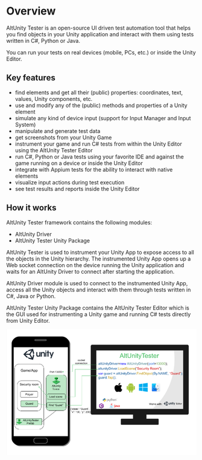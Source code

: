 # Overview

AltUnity Tester is an open-source UI driven test automation tool that helps you find objects in your Unity application and interact with them using tests written in C#, Python or Java.

You can run your tests on real devices (mobile, PCs, etc.) or inside the Unity Editor.


## Key features

- find elements and get all their (public) properties: coordinates, text, values, Unity components, etc.
- use and modify any of the (public) methods and properties of a Unity element
- simulate any kind of device input (support for Input Manager and Input System)
- manipulate and generate test data
- get screenshots from your Unity Game
- instrument your game and run C# tests from within the Unity Editor using the AltUnity Tester Editor
- run C#, Python or Java tests using your favorite IDE and against the game running on a device or inside the Unity Editor
- integrate with Appium tests for the ability to interact with native elements
- visualize input actions during test execution
- see test results and reports inside the Unity Editor


## How it works

AltUnity Tester framework contains the following modules:

* AltUnity Driver
* AltUnity Tester Unity Package
<!--
* AltUnity Proxy
-->

AltUnity Tester is used to instrument your Unity App to expose access to all the objects in the Unity hierarchy. The instrumented Unity App opens up a Web socket connection on the device running the Unity application and waits for an AltUnity Driver to connect after starting the application.

AltUnity Driver module is used to connect to the instrumented Unity App, access all the Unity objects and interact with them through tests written in C#, Java or Python.

AltUnity Tester Unity Package contains the AltUnity Tester Editor which is the GUI used for instrumenting a Unity game and running C# tests directly from Unity Editor.

<!--
AltUnity Proxy module is used to create the bridge between the tests and the instrumented Unity App. It acts as a websocket server that facilitates communication between AltUnity Driver (tests) and AltUnity Tester (instrumented Unity app).
-->

![Architecture](../_static/img/overview/architecture.png)
